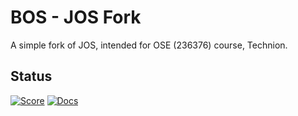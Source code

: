 # BOS - JOS Fork
A simple fork of JOS, intended for OSE (236376) course, Technion.

## Status
[![Score](https://img.shields.io/badge/Tests%20score-105%2F105-88DD22.svg)]() [![Docs](https://img.shields.io/badge/Docs%20Completed-0%25-red.svg)]()
